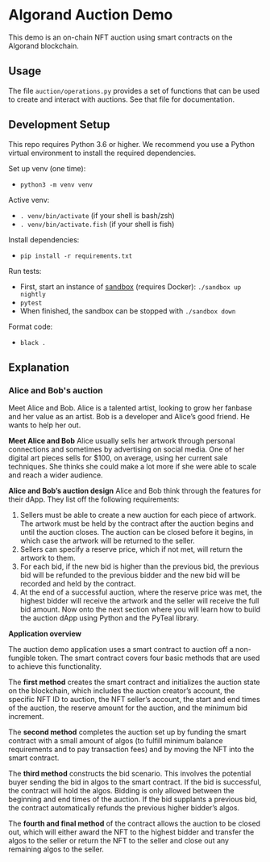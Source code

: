 # Algorand Auction Demo

This demo is an on-chain NFT auction using smart contracts on the Algorand blockchain.

## Usage

The file `auction/operations.py` provides a set of functions that can be used to create and interact
with auctions. See that file for documentation.

## Development Setup

This repo requires Python 3.6 or higher. We recommend you use a Python virtual environment to install
the required dependencies.

Set up venv (one time):
 * `python3 -m venv venv`

Active venv:
 * `. venv/bin/activate` (if your shell is bash/zsh)
 * `. venv/bin/activate.fish` (if your shell is fish)

Install dependencies:
* `pip install -r requirements.txt`

Run tests:
* First, start an instance of [sandbox](https://github.com/algorand/sandbox) (requires Docker): `./sandbox up nightly`
* `pytest`
* When finished, the sandbox can be stopped with `./sandbox down`

Format code:
* `black .`

## Explanation

### Alice and Bob's auction
Meet Alice and Bob. Alice is a talented artist, looking to grow her fanbase and her value as an artist. Bob is a developer and Alice’s good friend. He wants to help her out.

**Meet Alice and Bob**
Alice usually sells her artwork through personal connections and sometimes by advertising on social media. One of her digital art pieces sells for $100, on average, using her current sale techniques. She thinks she could make a lot more if she were able to scale and reach a wider audience.

**Alice and Bob’s auction design**
Alice and Bob think through the features for their dApp. They list off the following requirements:

1. Sellers must be able to create a new auction for each piece of artwork. The artwork must be held by the contract after the auction begins and until the auction closes.
The auction can be closed before it begins, in which case the artwork will be returned to the seller.
2. Sellers can specify a reserve price, which if not met, will return the artwork to them.
3. For each bid, if the new bid is higher than the previous bid, the previous bid will be refunded to the previous bidder and the new bid will be recorded and held by the contract.
4. At the end of a successful auction, where the reserve price was met, the highest bidder will receive the artwork and the seller will receive the full bid amount.
Now onto the next section where you will learn how to build the auction dApp using Python and the PyTeal library.

**Application overview**

The auction demo application uses a smart contract to auction off a non-fungible token. The smart contract covers four basic methods that are used to achieve this functionality.

The **first method** creates the smart contract and initializes the auction state on the blockchain, which includes the auction creator’s account, the specific NFT ID to auction, the NFT seller’s account, the start and end times of the auction, the reserve amount for the auction, and the minimum bid increment.

The **second method** completes the auction set up by funding the smart contract with a small amount of algos (to fulfill minimum balance requirements and to pay transaction fees) and by moving the NFT into the smart contract.

The **third method** constructs the bid scenario. This involves the potential buyer sending the bid in algos to the smart contract. If the bid is successful, the contract will hold the algos. Bidding is only allowed between the beginning and end times of the auction. If the bid supplants a previous bid, the contract automatically refunds the previous higher bidder’s algos.

The **fourth and final method** of the contract allows the auction to be closed out, which will either award the NFT to the highest bidder and transfer the algos to the seller or return the NFT to the seller and close out any remaining algos to the seller.
